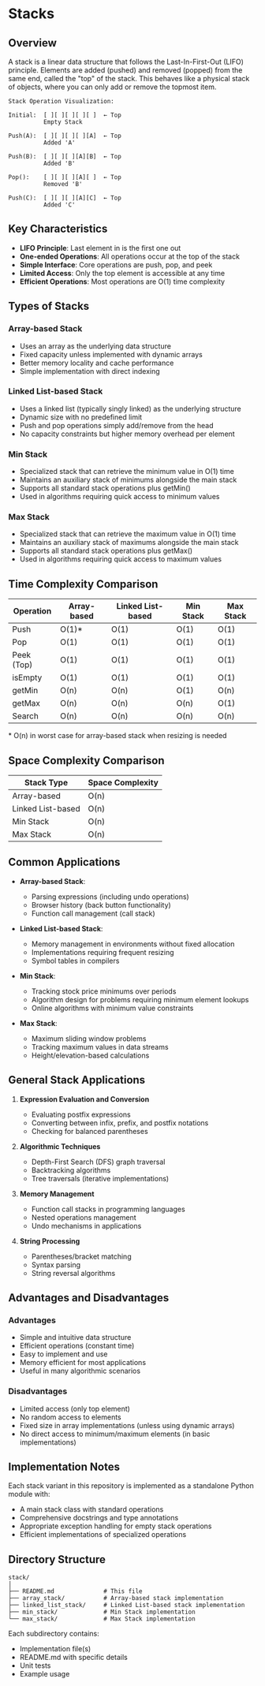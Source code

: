 # Stacks

## Overview

A stack is a linear data structure that follows the Last-In-First-Out (LIFO) principle. Elements are added (pushed) and removed (popped) from the same end, called the "top" of the stack. This behaves like a physical stack of objects, where you can only add or remove the topmost item.

```
Stack Operation Visualization:

Initial:  [ ][ ][ ][ ][ ]  ← Top
          Empty Stack

Push(A):  [ ][ ][ ][ ][A]  ← Top
          Added 'A'

Push(B):  [ ][ ][ ][A][B]  ← Top
          Added 'B'

Pop():    [ ][ ][ ][A][ ]  ← Top
          Removed 'B'

Push(C):  [ ][ ][ ][A][C]  ← Top
          Added 'C'
```

## Key Characteristics

- **LIFO Principle**: Last element in is the first one out
- **One-ended Operations**: All operations occur at the top of the stack
- **Simple Interface**: Core operations are push, pop, and peek
- **Limited Access**: Only the top element is accessible at any time
- **Efficient Operations**: Most operations are O(1) time complexity

## Types of Stacks

### Array-based Stack
- Uses an array as the underlying data structure
- Fixed capacity unless implemented with dynamic arrays
- Better memory locality and cache performance
- Simple implementation with direct indexing

### Linked List-based Stack
- Uses a linked list (typically singly linked) as the underlying structure
- Dynamic size with no predefined limit
- Push and pop operations simply add/remove from the head
- No capacity constraints but higher memory overhead per element

### Min Stack
- Specialized stack that can retrieve the minimum value in O(1) time
- Maintains an auxiliary stack of minimums alongside the main stack
- Supports all standard stack operations plus getMin()
- Used in algorithms requiring quick access to minimum values

### Max Stack
- Specialized stack that can retrieve the maximum value in O(1) time
- Maintains an auxiliary stack of maximums alongside the main stack
- Supports all standard stack operations plus getMax()
- Used in algorithms requiring quick access to maximum values

## Time Complexity Comparison

| Operation   | Array-based | Linked List-based | Min Stack | Max Stack |
|-------------|-------------|-------------------|-----------|-----------|
| Push        | O(1)*       | O(1)              | O(1)      | O(1)      |
| Pop         | O(1)        | O(1)              | O(1)      | O(1)      |
| Peek (Top)  | O(1)        | O(1)              | O(1)      | O(1)      |
| isEmpty     | O(1)        | O(1)              | O(1)      | O(1)      |
| getMin      | O(n)        | O(n)              | O(1)      | O(n)      |
| getMax      | O(n)        | O(n)              | O(n)      | O(1)      |
| Search      | O(n)        | O(n)              | O(n)      | O(n)      |

\* O(n) in worst case for array-based stack when resizing is needed

## Space Complexity Comparison

| Stack Type        | Space Complexity |
|-------------------|------------------|
| Array-based       | O(n)             |
| Linked List-based | O(n)             |
| Min Stack         | O(n)             |
| Max Stack         | O(n)             |

## Common Applications

- **Array-based Stack**: 
  - Parsing expressions (including undo operations)
  - Browser history (back button functionality)
  - Function call management (call stack)

- **Linked List-based Stack**:
  - Memory management in environments without fixed allocation
  - Implementations requiring frequent resizing
  - Symbol tables in compilers

- **Min Stack**:
  - Tracking stock price minimums over periods
  - Algorithm design for problems requiring minimum element lookups
  - Online algorithms with minimum value constraints

- **Max Stack**:
  - Maximum sliding window problems
  - Tracking maximum values in data streams
  - Height/elevation-based calculations

## General Stack Applications

1. **Expression Evaluation and Conversion**
   - Evaluating postfix expressions
   - Converting between infix, prefix, and postfix notations
   - Checking for balanced parentheses

2. **Algorithmic Techniques**
   - Depth-First Search (DFS) graph traversal
   - Backtracking algorithms
   - Tree traversals (iterative implementations)

3. **Memory Management**
   - Function call stacks in programming languages
   - Nested operations management
   - Undo mechanisms in applications

4. **String Processing**
   - Parentheses/bracket matching
   - Syntax parsing
   - String reversal algorithms

## Advantages and Disadvantages

### Advantages
- Simple and intuitive data structure
- Efficient operations (constant time)
- Easy to implement and use
- Memory efficient for most applications
- Useful in many algorithmic scenarios

### Disadvantages
- Limited access (only top element)
- No random access to elements
- Fixed size in array implementations (unless using dynamic arrays)
- No direct access to minimum/maximum elements (in basic implementations)

## Implementation Notes

Each stack variant in this repository is implemented as a standalone Python module with:

- A main stack class with standard operations
- Comprehensive docstrings and type annotations
- Appropriate exception handling for empty stack operations
- Efficient implementations of specialized operations

## Directory Structure

```
stack/
│
├── README.md              # This file
├── array_stack/           # Array-based stack implementation
├── linked_list_stack/     # Linked List-based stack implementation
├── min_stack/             # Min Stack implementation
└── max_stack/             # Max Stack implementation
```

Each subdirectory contains:
- Implementation file(s)
- README.md with specific details
- Unit tests
- Example usage
